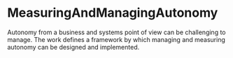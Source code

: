# MeasuringAndManagingAutonomy
Autonomy from a business and systems point of view can be challenging to manage. The work defines a framework by which managing and measuring autonomy can be designed and implemented.   
